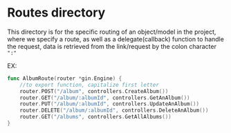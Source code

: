 # Routes directory

This directory is for the specific routing of an object/model in the project, where we specify a route, as well as a delegate(callback) function to handle the request, data is retrieved from the link/request by the colon character `":"`

EX:

```go
func AlbumRoute(router *gin.Engine) {
    //to export function, capitalize first letter
    router.POST("/album", controllers.CreateAlbum())
    router.GET("/album/:albumId", controllers.GetAnAlbum())
    router.PUT("/album/:albumId", controllers.UpdateAnAlbum())
    router.DELETE("/album/:albumId", controllers.DeleteAnAlbum())
    router.GET("/albums", controllers.GetAllAlbums())
}
```
